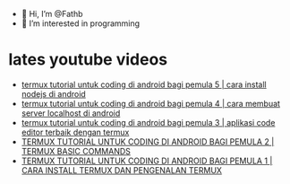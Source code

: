 - 👋 Hi, I’m @Fathb
- 👀 I’m interested in programming

# lates youtube videos
<!-- YOUTUBE:START -->
- [termux tutorial untuk coding di android bagi pemula 5 | cara install nodejs di android](https://www.youtube.com/watch?v=q9-93eQArqI)
- [termux tutorial untuk coding di android bagi pemula 4 | cara membuat server localhost di android](https://www.youtube.com/watch?v=gONwYJBwirU)
- [termux tutorial untuk coding di android bagi pemula 3 | aplikasi code editor terbaik dengan termux](https://www.youtube.com/watch?v=XOopmI83soA)
- [TERMUX TUTORIAL UNTUK CODING DI ANDROID BAGI PEMULA 2 | TERMUX BASIC COMMANDS](https://www.youtube.com/watch?v=YuyNepFytkY)
- [TERMUX TUTORIAL UNTUK CODING DI ANDROID BAGI PEMULA 1 | CARA INSTALL TERMUX DAN PENGENALAN TERMUX](https://www.youtube.com/watch?v=2e5Vws6GbRQ)
<!-- YOUTUBE:END -->

<!---
Fathb/Fathb is a ✨ special ✨ repository because its `README.md` (this file) appears on your GitHub profile.
You can click the Preview link to take a look at your changes.
--->
